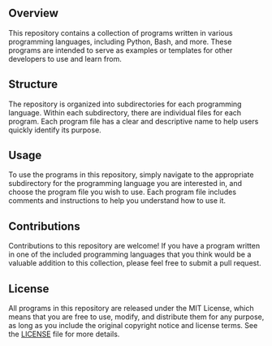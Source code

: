 ## Overview
This repository contains a collection of programs written in various programming languages, including Python, Bash, and more. These programs are intended to serve as examples or templates for other developers to use and learn from.

## Structure
The repository is organized into subdirectories for each programming language. Within each subdirectory, there are individual files for each program. Each program file has a clear and descriptive name to help users quickly identify its purpose.

## Usage
To use the programs in this repository, simply navigate to the appropriate subdirectory for the programming language you are interested in, and choose the program file you wish to use. Each program file includes comments and instructions to help you understand how to use it.

## Contributions
Contributions to this repository are welcome! If you have a program written in one of the included programming languages that you think would be a valuable addition to this collection, please feel free to submit a pull request.

## License
All programs in this repository are released under the MIT License, which means that you are free to use, modify, and distribute them for any purpose, as long as you include the original copyright notice and license terms. See the [LICENSE](https://github.com/arisuvade/programs/blob/main/LICENSE) file for more details.

